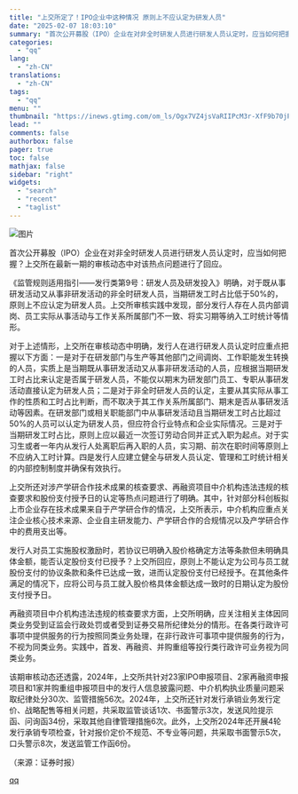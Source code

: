 ```yaml
---
title: "上交所定了！IPO企业中这种情况 原则上不应认定为研发人员"
date: "2025-02-07 18:03:10"
summary: "首次公开募股（IPO）企业在对非全时研发人员进行研发人员认定时，应当如何把握？上交所在最新一期的审核..."
categories:
  - "qq"
lang:
  - "zh-CN"
translations:
  - "zh-CN"
tags:
  - "qq"
menu: ""
thumbnail: "https://inews.gtimg.com/om_ls/Ogx7VZ4jsVaRIIPcM3r-XfF9b70jPKKeR63ZLS5lNCzFgAA_640360/0"
lead: ""
comments: false
authorbox: false
pager: true
toc: false
mathjax: false
sidebar: "right"
widgets:
  - "search"
  - "recent"
  - "taglist"
---
```


![图片](https://inews.gtimg.com/om_bt/O05knzCGkUvaF_G8WgiBWytrYq3wz3n4D7yBbOa__5RBYAA/641)

首次公开募股（IPO）企业在对非全时研发人员进行研发人员认定时，应当如何把握？上交所在最新一期的审核动态中对该热点问题进行了回应。

《监管规则适用指引——发行类第9号：研发人员及研发投入》明确，对于既从事研发活动又从事非研发活动的非全时研发人员，当期研发工时占比低于50%的，原则上不应认定为研发人员。上交所审核实践中发现，部分发行人存在人员内部调岗、员工实际从事活动与工作关系所属部门不一致、将实习期等纳入工时统计等情形。

对于上述情形，上交所在审核动态中明确，发行人在进行研发人员认定时应重点把握以下方面：一是对于在研发部门与生产等其他部门之间调岗、工作职能发生转换的人员，实质上是当期既从事研发活动又从事非研发活动的人员，应根据当期研发工时占比来认定是否属于研发人员，不能仅以期末为研发部门员工、专职从事研发活动直接认定为研发人员；二是对于非全时研发人员的认定，主要从其实际从事工作的性质和工时占比判断，而不取决于其工作关系所属部门、期末是否从事研发活动等因素。在研发部门或相关职能部门中从事研发活动且当期研发工时占比超过50%的人员可以认定为研发人员，但应符合行业特点和企业实际情况。三是对于当期研发工时占比，原则上应以最近一次签订劳动合同并正式入职为起点。对于实习生或者一年内从发行人处离职后再入职的人员，实习期、前次在职时间等原则上不应纳入工时计算。四是发行人应建立健全与研发人员认定、管理和工时统计相关的内部控制制度并确保有效执行。

上交所还对涉产学研合作技术成果的核查要求、再融资项目中介机构违法违规的核查要求和股份支付授予日的认定等热点问题进行了明确。其中，针对部分科创板拟上市企业存在技术成果来自于产学研合作的情况，上交所表示，中介机构应重点关注企业核心技术来源、企业自主研发能力、产学研合作的合规情况以及产学研合作中的费用支出等。

发行人对员工实施股权激励时，若协议已明确入股价格确定方法等条款但未明确具体金额，能否认定股份支付已授予？上交所回应，原则上不能认定为公司与员工就股份支付的协议条款和条件已达成一致，进而认定股份支付已经授予。在其他条件满足的情况下，应将公司与员工就入股价格具体金额达成一致时的日期认定为股份支付授予日。

再融资项目中介机构违法违规的核查要求方面，上交所明确，应关注相关主体因同类业务受到证监会行政处罚或者受到证券交易所纪律处分的情形。在各类行政许可事项中提供服务的行为按照同类业务处理，在非行政许可事项中提供服务的行为，不视为同类业务。实践中，首发、再融资、并购重组等投行类行政许可业务视为同类业务。

该期审核动态还透露，2024年，上交所共针对23家IPO申报项目、2家再融资申报项目和1家并购重组申报项目中的发行人信息披露问题、中介机构执业质量问题采取纪律处分30次、监管措施56次。2024年，上交所还针对发行承销业务发行定价、战略配售等相关问题，共采取监管谈话1次、书面警示3次，发送风险提示函、问询函34份，采取其他自律管理措施6次。此外，上交所2024年还开展4轮发行承销专项检查，针对报价定价不规范、不专业等问题，共采取书面警示5次，口头警示8次，发送监管工作函6份。

（来源：证券时报）

[qq](https://new.qq.com/rain/a/20250207A079YM00)
